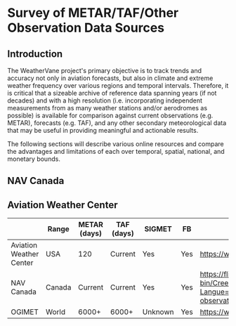 # Survey of METAR/TAF/Other Observation Data Sources

## Introduction

The WeatherVane project's primary objective is to track trends and
accuracy not only in aviation forecasts, but also in climate and extreme
weather frequency over various regions and temporal intervals.
Therefore, it is critical that a sizeable archive of reference data
spanning years (if not decades) and with a high resolution (i.e.
incorporating independent measurements from as many weather stations
and/or aerodromes as possible) is available for comparison against
current observations (e.g. METAR), forecasts (e.g. TAF), and any other
secondary meteorological data that may be useful in providing meaningful
and actionable results.

The following sections will describe various online resources and
compare the advantages and limitations of each over temporal, spatial,
national, and monetary bounds.

## NAV Canada

## Aviation Weather Center


|                         | Range    | METAR (days) | TAF (days) | SIGMET  | FB  | URL | 
| ---                     | ---      | ---          | ---        | ---     | --- | --- |
| Aviation Weather Center | USA      | 120          | Current    | Yes     | Yes | https://www.aviationweather.gov/ |
| NAV Canada              | Canada   | Current      | Current    | Yes     | Yes | https://flightplanning.navcanada.ca/cgi-bin/CreePage.pl?Langue=anglais&NoSession=&Page=forecast-observation&TypeDoc=html |
| OGIMET                  | World    | 6000+        | 6000+      | Unknown | Yes | https://www.ogimet.com/home.phtml.en |
